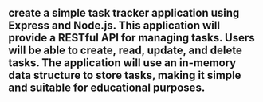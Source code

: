 ## create a simple task tracker application using Express and Node.js. This application will provide a RESTful API for managing tasks. Users will be able to create, read, update, and delete tasks. The application will use an in-memory data structure to store tasks, making it simple and suitable for educational purposes.
